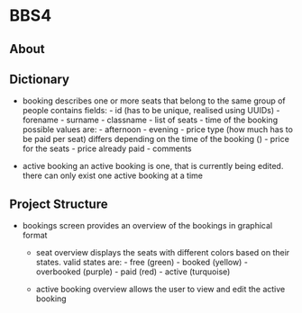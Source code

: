 # BBS4

## About

## Dictionary
- booking
    describes one or more seats that belong to the same group of people
    contains fields:
        - id (has to be unique, realised using UUIDs)
        - forename
        - surname
        - classname
        - list of seats
        - time of the booking
            possible values are:
                - afternoon
                - evening
        - price type (how much has to be paid per seat)
            differs depending on the time of the booking ()
        - price for the seats
        - price already paid
        - comments

- active booking
    an active booking is one, that is currently being edited. there can only exist one active
    booking at a time

## Project Structure

- bookings screen
    provides an overview of the bookings in graphical format
    
    - seat overview
        displays the seats with different colors based on their states.
        valid states are:
            - free (green)
            - booked (yellow)
            - overbooked (purple)
            - paid (red)
            - active (turquoise)
    
    - active booking overview
        allows the user to view and edit the active booking
        
